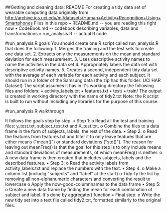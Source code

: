 ##Getting and cleaning data: README
For creating a tidy data set of wearable computing data originally from http://archive.ics.uci.edu/ml/datasets/Human+Activity+Recognition+Using+Smartphones
Files in this repo
•	README.md -- you are reading this right now
•	CodeBook.md -- codebook describing variables, data and transformations
•	run_analysis.R -- actual R code

#run_analysis.R goals
You should create one R script called run_analysis.R that does the following: 1. Merges the training and the test sets to create one data set. 2. Extracts only the measurements on the mean and standard deviation for each measurement. 3. Uses descriptive activity names to name the activities in the data set 4. Appropriately labels the data set with descriptive activity names. 5. Creates a second, independent tidy data set with the average of each variable for each activity and each subject. 
It should run in a folder of the Samsung data (the zip had this folder: UCI HAR Dataset) The script assumes it has in it's working directory the following files and folders:
•	activity_labels.txt
•	features.txt
•	test/
•	train/
The output is created in working directory with the name of tidy2.txt
Note: the R script is built to run without including any libraries for the purpose of this course.

#run_analysis.R walkthrough

It follows the goals step by step.
•	Step 1:
o	Read all the test and training files: y_test.txt, subject_test.txt and X_test.txt.
o	Combine the files to a data frame in the form of subjects, labels, the rest of the data.
•	Step 2:
o	Read the features from features.txt and filter it to only leave features that are either means ("mean()") or standard deviations ("std()"). The reason for leaving out meanFreq() is that the goal for this step is to only include means and standard deviations of measurements, of which meanFreq() is neither.
o	A new data frame is then created that includes subjects, labels and the described features.
•	Step 3:
o	Read the activity labels from activity_labels.txt and replace the numbers with the text.
•	Step 4:
o	Make a column list (includig "subjects" and "label" at the start)
o	Tidy-fy the list by removing all non-alphanumeric characters and converting the result to lowercase
o	Apply the now-good-columnnames to the data frame
•	Step 5:
o	Create a new data frame by finding the mean for each combination of subject and label. It's done by aggregate() function
•	Final step:
o	Write the new tidy set into a text file called tidy2.txt, formatted similarly to the original files.
